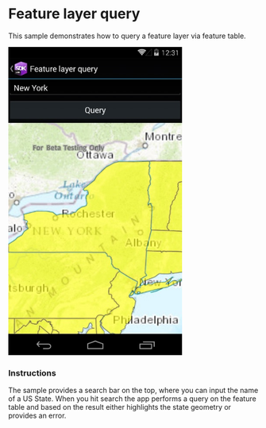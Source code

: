 # Feature layer query

This sample demonstrates how to query a feature layer via feature table.

<img src="FeatureLayerQuery.jpg" width="350"/>

### Instructions

The sample provides a search bar on the top, where you can input the name of a US State. When you hit search the app performs a query on the feature table and based on the result either highlights the state geometry or provides an error.